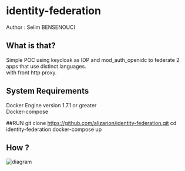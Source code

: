# identity-federation
Author : Selim BENSENOUCI

What is that?
--------------

Simple POC using keycloak as IDP and mod_auth_openidc to federate 2 apps that use distinct languages.   
with front http proxy.

System Requirements
-------------------
Docker Engine version 1.7.1 or greater   
Docker-compose


##RUN
      git clone https://github.com/alizarion/identity-federation.git
      cd identity-federation
      docker-compose up


How ?
----------------------
![diagram](diagram.png)


